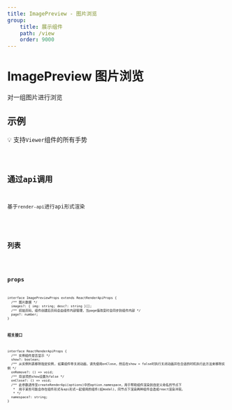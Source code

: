 ```yaml
---
title: ImagePreview - 图片浏览
group:
    title: 展示组件
    path: /view
    order: 9000
---
```


# ImagePreview  图片浏览

对一组图片进行浏览

## 示例
💡 支持`Viewer`组件的所有手势

<code src="./demo.tsx" />

## 通过api调用
基于`render-api`进行api形式渲染

<code src="./demo-api.tsx" />

## 列表
<code src="./demo-list.tsx" />

## props
```tsx | pure
interface ImagePreviewProps extends ReactRenderApiProps {
  /** 图片数据 */
  images?: { img: string; desc?: string }[];
  /** 初始页码，组件创建后页码会由组件内部管理，当page值改变时会同步到组件内部 */
  page?: number;
}
```

**相关接口**
```tsx | pure
interface ReactRenderApiProps {
  /** 实例组件是否显示 */
  show?: boolean;
  /** 从实例列表移除指定实例, 如果组件带关闭动画，请先使用onClose，然后在show = false时执行关闭动画并在合适的时机执行此方法来移除实例 */
  onRemove?: () => void;
  /** 将该项的show设置为false */
  onClose?: () => void;
  /** 此参数透传至createRenderApi(options)中的option.namespace，用于帮助组件渲染到自定义命名的节点下
   *  用于某些可能会存在组件形式与api形式一起使用的组件(如modal)，同节点下渲染两种组件会造成react渲染冲突。
   * */
  namespace?: string;
}
```












